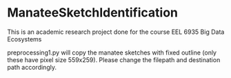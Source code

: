 # ManateeSketchIdentification
This is an academic research project done for the course EEL 6935 Big Data Ecosystems

preprocessing1.py will copy the manatee sketches with fixed outline (only these have pixel size 559x259). Please change the filepath and destination path accordingly.
